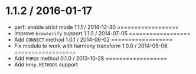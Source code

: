 1.1.2 / 2016-01-17
==================
  * perf: enable strict mode
1.1.1 / 2014-12-30
==================
  * Improve `browserify` support
1.1.0 / 2014-07-05
==================
  * Add `CONNECT` method
1.0.1 / 2014-06-02
==================
  * Fix module to work with harmony transform
1.0.0 / 2014-05-08
==================
  * Add `PURGE` method
0.1.0 / 2013-10-28
==================
  * Add `http.METHODS` support
